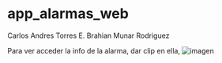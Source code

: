 # app_alarmas_web

Carlos Andres Torres E.
Brahian Munar Rodriguez

Para ver acceder la info de la alarma, dar clip en ella, 
![imagen](https://github.com/catorrese/app_alarmas_web/assets/111381421/fc0e729f-41cb-48f0-8c57-6aeb035b4103)
